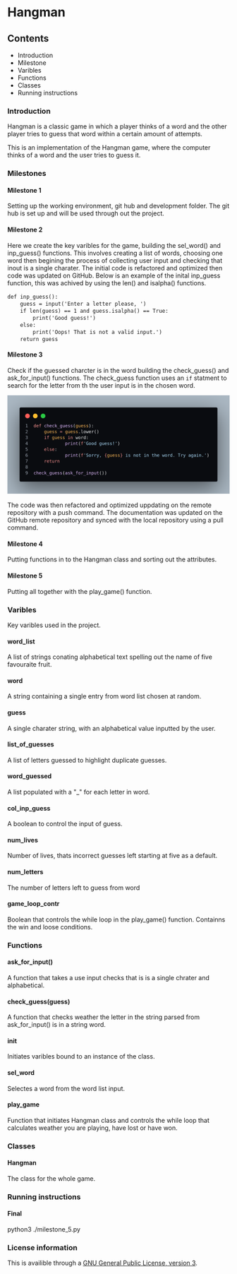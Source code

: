 # Hangman
## Contents
* Introduction
* Milestone
* Varibles
* Functions
* Classes
* Running instructions

### Introduction
Hangman is a classic game in which a player thinks of a word and the other player tries to guess that word within a certain amount of attempts.

This is an implementation of the Hangman game, where the computer thinks of a word and the user tries to guess it. 

### Milestones
#### Milestone 1
Setting up the working environment, git hub and development folder. The git hub is set up and will be used through out the project.

#### Milestone 2
Here we create the key varibles for the game, building the sel_word() and inp_guess() functions. This involves creating a list of words, choosing one word then begining the process of collecting user input and checking that inout is a single charater. The initial code is refactored and optimized then code was updated on GitHub. Below is an example of the inital inp_guess function, this was achived by using the len() and isalpha() functions.

```
def inp_guess():
    guess = input('Enter a letter please, ')
    if len(guess) == 1 and guess.isalpha() == True:
        print('Good guess!')
    else:
        print('Oops! That is not a valid input.')
    return guess
```

#### Milestone 3
Check if the guessed charcter is in the word building the check_guess() and ask_for_input() functions. The check_guess function uses an ```if``` statment to search for the letter from th the user input is in the chosen word. 

 ![Alt](/mil_3.png "milestone_3")

The code was then refactored and optimized uppdating on the remote repository with a push command. The documentation was updated on the GitHub remote repository and synced with the local repository using a pull command.

#### Milestone 4
Putting functions in to the Hangman class and sorting out the attributes.

#### Milestone 5
Putting all together with the play_game() function.

### Varibles
Key varibles used in the project.

#### word_list
A list of strings conating alphabetical text spelling out the name of five favouraite fruit.

#### word
A string containing a single entry from word list chosen at random.

#### guess
A single charater string, with an alphabetical value inputted by the user.

#### list_of_guesses
A list of letters guessed to highlight duplicate guesses.

#### word_guessed
A  list populated with a "_" for each letter in word. 

#### col_inp_guess
A boolean to control the input of guess.

#### num_lives
Number of lives, thats incorrect guesses left starting at five as a default.

#### num_letters
The number of letters left to guess from word

#### game_loop_contr
Boolean that controls the while loop in the play_game() function. Containns the win and loose conditions.

### Functions
#### ask_for_input()
A function that takes a use input checks that is is a single chrater and alphabetical. 

#### check_guess(guess)
A function that checks weather the letter in the string parsed from ask_for_input() is in a string word. 

#### __init__
Initiates varibles bound to an instance of the class.

#### sel_word
Selectes a word from the word list input.

#### play_game
Function that initiates Hangman class and controls the while loop that calculates weather you are playing, have lost or have won.

### Classes
#### Hangman
The class for the whole game.


### Running instructions
#### Final
python3 ./milestone_5.py

### License information
This is availible through a [GNU General Public License, version 3](https://www.gnu.org/licenses/gpl-3.0.html "GNU General Public License, version 3").
